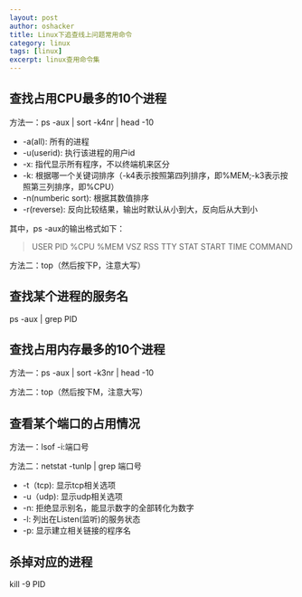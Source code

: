```yaml
---
layout: post 
author: oshacker
title: Linux下追查线上问题常用命令
category: linux
tags: [linux]
excerpt: linux查用命令集
---
```


## 查找占用CPU最多的10个进程

方法一：ps -aux | sort -k4nr | head -10
+ -a(all): 所有的进程
+ -u(userid): 执行该进程的用户id
+ -x: 指代显示所有程序，不以终端机来区分
+ -k: 根据哪一个关键词排序（-k4表示按照第四列排序，即%MEM;-k3表示按照第三列排序，即%CPU）
+ -n(numberic sort): 根据其数值排序
+ -r(reverse): 反向比较结果，输出时默认从小到大，反向后从大到小

其中，ps -aux的输出格式如下：
> USER       PID %CPU %MEM    VSZ   RSS TTY      STAT START   TIME COMMAND

方法二：top（然后按下P，注意大写）

## 查找某个进程的服务名

ps -aux | grep PID

## 查找占用内存最多的10个进程

方法一：ps -aux | sort -k3nr | head -10

方法二：top（然后按下M，注意大写）

## 查看某个端口的占用情况

方法一：lsof -i:端口号

方法二：netstat -tunlp | grep 端口号
+ -t（tcp): 显示tcp相关选项
+ -u（udp): 显示udp相关选项
+ -n: 拒绝显示别名，能显示数字的全部转化为数字
+ -l: 列出在Listen(监听)的服务状态
+ -p: 显示建立相关链接的程序名

## 杀掉对应的进程

kill -9 PID

